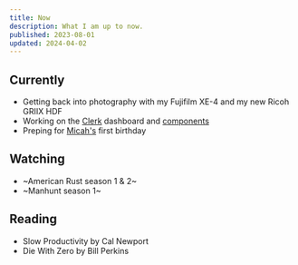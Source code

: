 ```yaml
---
title: Now
description: What I am up to now.
published: 2023-08-01
updated: 2024-04-02
---
```


## Currently

- Getting back into photography with my Fujifilm XE-4 and my new Ricoh GRIIX HDF
- Working on the [Clerk](https://clerk.com) dashboard and [components](https://clerk.com/docs/components/overview)
- Preping for [Micah's](/micah) first birthday

## Watching

- ~American Rust season 1 & 2~
- ~Manhunt season 1~

## Reading

- Slow Productivity by Cal Newport
- Die With Zero by Bill Perkins
